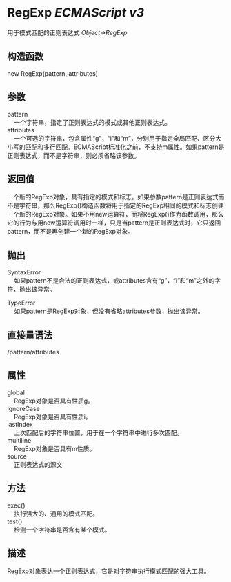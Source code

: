 # RegExp _ECMAScript v3_

用于模式匹配的正则表达式 _Object->RegExp_

## 构造函数

new RegExp(pattern, attributes)

## 参数

pattern  
    一个字符串，指定了正则表达式的模式或其他正则表达式。  
attributes  
    一个可选的字符串，包含属性“g”，“i”和“m”，分别用于指定全局匹配、区分大小写的匹配和多行匹配。ECMAScript标准化之前，不支持m属性。如果pattern是正则表达式，而不是字符串，则必须省略该参数。

## 返回值

一个新的RegExp对象，具有指定的模式和标志。如果参数pattern是正则表达式而不是字符串，那么RegExp()构造函数将用于指定的RegExp相同的模式和标志创建一个新的RegExp对象。如果不用new运算符，而将RegExp()作为函数调用，那么它的行为与用new运算符调用时一样，只是当pattern是正则表达式时，它只返回pattern，而不是再创建一个新的RegExp对象。

## 抛出

SyntaxError  
    如果pattern不是合法的正则表达式，或attributes含有“g”，“i”和“m”之外的字符，抛出该异常。  
  
  
TypeError  
    如果pattern是RegExp对象，但没有省略attributes参数，抛出该异常。

## 直接量语法

/pattern/attributes

## 属性

global  
    RegExp对象是否具有性质g。  
ignoreCase  
    RegExp对象是否具有性质i。  
lastIndex  
    上次匹配后的字符串位置，用于在一个字符串中进行多次匹配。  
multiline  
    RegExp对象是否具有m性质。  
source  
    正则表达式的源文

## 方法

exec()  
    执行强大的、通用的模式匹配。  
test()  
    检测一个字符串是否含有某个模式。

## 描述

RegExp对象表达一个正则表达式，它是对字符串执行模式匹配的强大工具。

